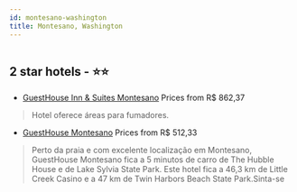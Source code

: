 ```yaml
---
id: montesano-washington
title: Montesano, Washington
---
```


<center><img src="https://i.travelapi.com/hotels/12000000/11630000/11620600/11620548/973a271d_z.jpg" alt="" /></center>


##  2 star hotels - ⭐️⭐️

-    [GuestHouse Inn & Suites Montesano](https://www.hurb.com/br/aud/https://www.hurb.com/br/hotels/montesano/guesthouse-inn-suites-montesano-HT-B0DK?cmp=18055) Prices from R$ 862,37
   > Hotel oferece áreas para fumadores.
-    [GuestHouse Montesano](https://www.hurb.com/br/aud/https://www.hurb.com/br/hotels/montesano/guesthouse-montesano-HT-LJCP?cmp=18055) Prices from R$ 512,33
   > Perto da praia e com excelente localização em Montesano, GuestHouse Montesano fica a 5 minutos de carro de The Hubble House e de Lake Sylvia State Park.  Este hotel fica a 46,3 km de Little Creek Casino e a 47 km de Twin Harbors Beach State Park.Sinta-se 
